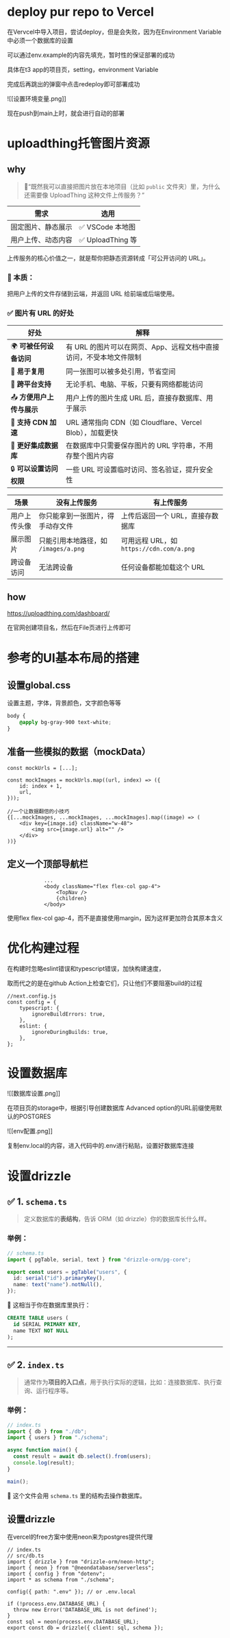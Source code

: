 

#  deploy pur repo to Vercel

在Vervcel中导入项目，尝试deploy，但是会失败，因为在Environment Variable中必须一个数据库的设置

可以通过env.example的内容先填充，暂时性的保证部署的成功

具体在t3 app的项目页，setting，environment Variable

完成后再跳出的弹窗中点击redeploy即可部署成功

![[设置环境变量.png]]

现在push到main上时，就会进行自动的部署

# uploadthing托管图片资源

## why

> 💭“既然我可以直接把图片放在本地项目（比如 `public` 文件夹）里，为什么还需要像 UploadThing 这种文件上传服务？”

|需求|选用|
|---|---|
|固定图片、静态展示|✅ VSCode 本地图|
|用户上传、动态内容|✅ UploadThing 等|

上传服务的核心价值之一，就是帮你把静态资源转成「可公开访问的 URL」。

### 🧠 本质：
把用户上传的文件存储到云端，并返回 URL 给前端或后端使用。

### ✅ 图片有 URL 的好处

| 好处               | 解释                                          |
| ---------------- | ------------------------------------------- |
| 🌍 **可被任何设备访问**  | 有 URL 的图片可以在网页、App、远程文档中直接访问，不受本地文件限制       |
| 🔁 **易于复用**      | 同一张图可以被多处引用，节省空间                            |
| 📱 **跨平台支持**     | 无论手机、电脑、平板，只要有网络都能访问                        |
| 📤 **方便用户上传与展示** | 用户上传的图片生成 URL 后，直接存数据库、用于展示                 |
| 🚀 **支持 CDN 加速** | URL 通常指向 CDN（如 Cloudflare、Vercel Blob），加载更快 |
| 🧩 **更好集成数据库**   | 在数据库中只需要保存图片的 URL 字符串，不用存整个图片内容             |
| 🔒 **可以设置访问权限**  | 一些 URL 可设置临时访问、签名验证，提升安全性                   |

| 场景     | 没有上传服务                     | 有上传服务                              |
| ------ | -------------------------- | ---------------------------------- |
| 用户上传头像 | 你只能拿到一张图片，得手动存文件           | 上传后返回一个 URL，直接存数据库                 |
| 展示图片   | 只能引用本地路径，如 `/images/a.png` | 可用远程 URL，如 `https://cdn.com/a.png` |
| 跨设备访问  | 无法跨设备                      | 任何设备都能加载这个 URL                     |


## how

https://uploadthing.com/dashboard/

在官网创建项目名，然后在File页进行上传即可

# 参考的UI基本布局的搭建

## 设置global.css

设置主题，字体，背景颜色，文字颜色等等

```css
body {
    @apply bg-gray-900 text-white;
}
```

## 准备一些模拟的数据（mockData）

```tsx
const mockUrls = [...];

const mockImages = mockUrls.map((url, index) => ({
	id: index + 1,
	url,
}));

//一个让数据翻倍的小技巧
{[...mockImages, ...mockImages, ...mockImages].map((image) => (
	<div key={image.id} className="w-48">
		<img src={image.url} alt="" />
	</div>
))}

```

## 定义一个顶部导航栏

```tsx
			...
			<body className="flex flex-col gap-4">
				<TopNav />
				{children}
			</body>
```

使用flex flex-col gap-4，而不是直接使用margin，因为这样更加符合其原本含义


# 优化构建过程

在构建时忽略eslint错误和typescript错误，加快构建速度，

取而代之的是在github Action上检查它们，只让他们不要阻塞build的过程

```tsx
//next.config.js
const config = {
    typescript: {
        ignoreBuildErrors: true,
    },
    eslint: {
        ignoreDuringBuilds: true,
    },
};
```

# 设置数据库

![[数据库设置.png]]

在项目页的storage中，根据引导创建数据库
Advanced option的URL前缀使用默认的POSTGRES

![[env配置.png]]

复制env.local的内容，进入代码中的.env进行粘贴，设置好数据库连接

# 设置drizzle

## ✅ 1. `schema.ts` 

> 定义数据库的**表结构**，告诉 ORM（如 drizzle）你的数据库长什么样。

### 举例：

```ts
// schema.ts
import { pgTable, serial, text } from "drizzle-orm/pg-core";

export const users = pgTable("users", {
  id: serial("id").primaryKey(),
  name: text("name").notNull(),
});
```

🔹 这相当于你在数据库里执行：

```sql
CREATE TABLE users (
  id SERIAL PRIMARY KEY,
  name TEXT NOT NULL
);
```

---

## ✅ 2. `index.ts` 

> 通常作为**项目的入口点**，用于执行实际的逻辑，比如：连接数据库、执行查询、运行程序等。

### 举例：

```ts
// index.ts
import { db } from "./db";
import { users } from "./schema";

async function main() {
  const result = await db.select().from(users);
  console.log(result);
}

main();
```

🔹 这个文件会用 `schema.ts` 里的结构去操作数据库。

## 设置drizzle

在vercel的free方案中使用neon来为postgres提供代理

```tsx
// index.ts
// src/db.ts
import { drizzle } from "drizzle-orm/neon-http";
import { neon } from "@neondatabase/serverless";
import { config } from "dotenv";
import * as schema from "./schema";

config({ path: ".env" }); // or .env.local

if (!process.env.DATABASE_URL) {
  throw new Error('DATABASE_URL is not defined');
}
const sql = neon(process.env.DATABASE_URL);
export const db = drizzle({ client: sql, schema });
```
